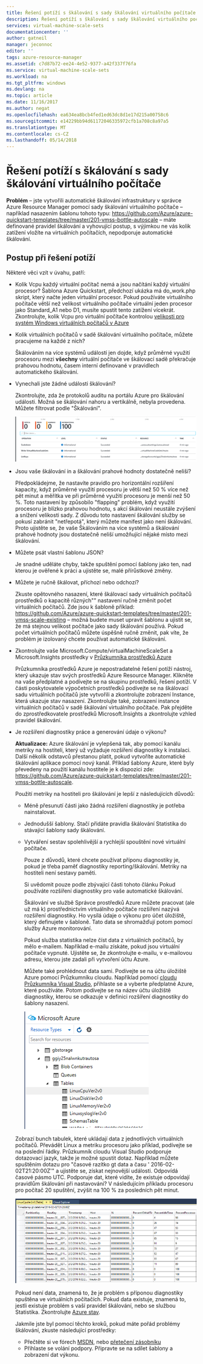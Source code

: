 ```yaml
---
title: Řešení potíží s škálování s sady škálování virtuálního počítače | Microsoft Docs
description: Řešení potíží s škálování s sady škálování virtuálního počítače. Pochopení typické problémy vzniklé a způsob jejich řešení.
services: virtual-machine-scale-sets
documentationcenter: ''
author: gatneil
manager: jeconnoc
editor: ''
tags: azure-resource-manager
ms.assetid: c7d87b72-ee24-4e52-9377-a42f337f76fa
ms.service: virtual-machine-scale-sets
ms.workload: na
ms.tgt_pltfrm: windows
ms.devlang: na
ms.topic: article
ms.date: 11/16/2017
ms.author: negat
ms.openlocfilehash: ea634ea8bcb4fed1ed63dc8d1e17d215a00758c6
ms.sourcegitcommit: e14229bb94d61172046335972cfb1a708c8a97a5
ms.translationtype: MT
ms.contentlocale: cs-CZ
ms.lasthandoff: 05/14/2018
---
```

# <a name="troubleshooting-autoscale-with-virtual-machine-scale-sets"></a>Řešení potíží s škálování s sady škálování virtuálního počítače
**Problém** – jste vytvořili automatické škálování infrastruktury v správce Azure Resource Manager pomocí sady škálování virtuálního počítače – například nasazením šablonu tohoto typu: https://github.com/Azure/azure-quickstart-templates/tree/master/201-vmss-bottle-autoscale – máte definované pravidel škálování a vyhovující postup, s výjimkou ne vás kolik zatížení vložíte na virtuálních počítačích, nepodporuje automatické škálování.

## <a name="troubleshooting-steps"></a>Postup při řešení potíží
Některé věci vzít v úvahu, patří:

* Kolik Vcpu každý virtuální počítač nemá a jsou načítání každý virtuální procesor?
  Šablona Azure Quickstart, předchozí ukázka má do_work.php skript, který načte jeden virtuální procesor. Pokud používáte virtuálního počítače větší než velikost virtuálního počítače virtuální jeden procesor jako Standard_A1 nebo D1, musíte spustit tento zatížení vícekrát. Zkontrolujte, kolik Vcpu pro virtuální počítače kontrolou [velikosti pro systém Windows virtuálních počítačů v Azure](../virtual-machines/windows/sizes.md?toc=%2fazure%2fvirtual-machines%2fwindows%2ftoc.json)
* Kolik virtuálních počítačů v sadě škálování virtuálního počítače, můžete pracujeme na každé z nich?
  
    Škálováním na více systémů událostí jen dojde, když průměrné využití procesoru mezi **všechny** virtuální počítače ve škálovací sadě překračuje prahovou hodnotu, časem interní definované v pravidlech automatického škálování.
* Vynechali jste žádné události škálování?
  
    Zkontrolujte, zda že protokolů auditu na portálu Azure pro škálování události. Možná se škálování nahoru a vertikálně, nebyla provedena. Můžete filtrovat podle "Škálování".
  
    ![Protokoly auditu][audit]
* Jsou vaše škálování in a škálování prahové hodnoty dostatečně neliší?
  
    Předpokládejme, že nastavíte pravidlo pro horizontální rozšíření kapacity, když průměrné využití procesoru je větší než 50 % více než pět minut a měřítka ve při průměrné využití procesoru je menší než 50 %. Toto nastavení by způsobilo "flapping" problém, když využití procesoru je blízko prahovou hodnotu, s akcí škálování neustále zvýšení a snížení velikosti sady. Z důvodu toto nastavení škálování služby se pokusí zabránit "netřepotá", který můžete manifest jako není škálování. Proto ujistěte se, že vaše Škálováním na více systémů a škálování prahové hodnoty jsou dostatečně neliší umožňující nějaké místo mezi škálování.
* Můžete psát vlastní šablonu JSON?
  
    Je snadné uděláte chyby, takže spuštění pomocí šablony jako ten, nad kterou je ověřené k práci a ujistěte se, malé přírůstkové změny. 
* Můžete je ručně škálovat, příchozí nebo odchozí?
  
    Zkuste opětovného nasazení, které škálovací sady virtuálních počítačů prostředků o kapacitě různých"" nastavení ručně změnit počet virtuálních počítačů. Zde jsou k šabloně příklad: https://github.com/Azure/azure-quickstart-templates/tree/master/201-vmss-scale-existing – možná budete muset upravit šablonu a ujistit se, že má stejnou velikost počítače jako sady škálování používá. Pokud počet virtuálních počítačů můžete úspěšně ručně změnit, pak víte, že problém je izolovaný chcete používat automatické škálování.
* Zkontrolujte vaše Microsoft.Compute/virtualMachineScaleSet a Microsoft.Insights prostředky v [Průzkumníka prostředků Azure](https://resources.azure.com/)
  
    Průzkumníka prostředků Azure je nepostradatelné řešení potíží nástroj, který ukazuje stav svých prostředků Azure Resource Manager. Klikněte na vaše předplatné a podívejte se na skupinu prostředků, řešení potíží. V části poskytovatele výpočetních prostředků podívejte se na škálovací sadu virtuálních počítačů jste vytvořili a zkontrolujte zobrazení Instance, která ukazuje stav nasazení. Zkontrolujte také, zobrazení instance virtuálních počítačů v sadě škálování virtuálního počítače. Pak přejděte do zprostředkovatele prostředků Microsoft.Insights a zkontrolujte vzhled pravidel škálování.
* Je rozšíření diagnostiky práce a generování údaje o výkonu?
  
    **Aktualizace:** Azure škálování je vylepšená tak, aby pomocí kanálu metriky na hostiteli, který už vyžaduje rozšíření diagnostiky k instalaci. Další několik odstavců přestanou platit, pokud vytvoříte automatické škálování aplikace pomocí nový kanál. Příklad šablony Azure, které byly převedeny na použití kanálu hostitele je k dispozici zde: https://github.com/Azure/azure-quickstart-templates/tree/master/201-vmss-bottle-autoscale. 
  
    Použití metriky na hostiteli pro škálování je lepší z následujících důvodů:
  
  * Méně přesunutí části jako žádná rozšíření diagnostiky je potřeba nainstalovat.
  * Jednodušší šablony. Stačí přidáte pravidla škálování Statistika do stávající šablony sady škálování.
  * Vytváření sestav spolehlivější a rychlejší spouštění nové virtuální počítače.
    
    Pouze z důvodů, které chcete používat příponu diagnostiky je, pokud je třeba paměť diagnostiky reporting/škálování. Metriky na hostiteli není sestavy paměti.
    
    Si uvědomit pouze podle zbývající části tohoto článku Pokud používáte rozšíření diagnostiky pro vaše automatické škálování.
    
    Škálování ve službě Správce prostředků Azure můžete pracovat (ale už má k) prostřednictvím virtuálního počítače rozšíření nazývá rozšíření diagnostiky. Ho vysílá údaje o výkonu pro účet úložiště, který definujete v šabloně. Tato data se shromažďují potom pomocí služby Azure monitorování.
    
    Pokud služba statistika nelze číst data z virtuálních počítačů, by mělo e-mailem. Například e-mailu získáte, pokud jsou virtuální počítače vypnuté. Ujistěte se, že zkontrolujte e-mailu, v e-mailovou adresu, kterou jste zadali při vytvoření účtu Azure.
    
    Můžete také prohlédnout data sami. Podívejte se na účtu úložiště Azure pomocí Průzkumníku cloudu. Například pomocí [cloudu Průzkumníka Visual Studio](https://visualstudiogallery.msdn.microsoft.com/aaef6e67-4d99-40bc-aacf-662237db85a2), přihlaste se a vyberte předplatné Azure, které používáte. Potom podívejte se na název účtu úložiště diagnostiky, kterou se odkazuje v definici rozšíření diagnostiky do šablony nasazení.
    
    ![Průzkumník cloudu][explorer]
    
   Zobrazí bunch tabulek, které ukládají data z jednotlivých virtuálních počítačů. Převádět Linux a metriku procesoru jako příklad, podívejte se na poslední řádky. Průzkumník cloudu Visual Studio podporuje dotazovací jazyk, takže je možné spustit dotaz. Například můžete spuštěním dotazu pro "časové razítko gt data a času ' 2016-02-02T21:20:00Z'" a ujistěte se, získat nejnovější události. Odpovídá časové pásmo UTC. Podporuje dat, které vidíte, že existuje odpovídají pravidlům škálování při nastavování? V následujícím příkladu procesoru pro počítač 20 spuštění, zvýšit na 100 % za posledních pět minut.
    
    ![Úložiště tabulek][tables]
    
    Pokud není data, znamená to, že je problém s příponou diagnostiky spuštěna ve virtuálních počítačích. Pokud data existuje, znamená to, jestli existuje problém s vaší pravidel škálování, nebo se službou Statistika. Zkontrolujte [Azure stav](https://azure.microsoft.com/status/).
    
    Jakmile jste byl pomocí těchto kroků, pokud máte pořád problémy škálování, zkuste následující prostředky: 
    * Přečtěte si ve fórech [MSDN](https://social.msdn.microsoft.com/forums/azure/home?forum=WAVirtualMachinesforWindows), nebo [přetečení zásobníku](http://stackoverflow.com/questions/tagged/azure) 
    * Přihlaste se volání podpory. Připravte se na sdílet šablony a zobrazení dat výkonu.

[audit]: ./media/virtual-machine-scale-sets-troubleshoot/image3.png
[explorer]: ./media/virtual-machine-scale-sets-troubleshoot/image1.png
[tables]: ./media/virtual-machine-scale-sets-troubleshoot/image4.png

